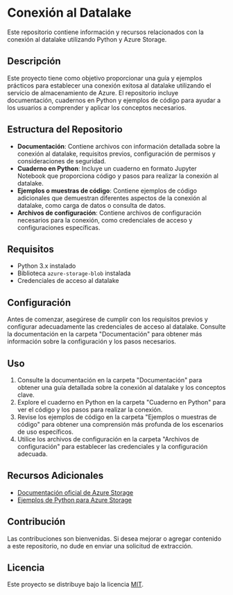 # Conexión al Datalake

Este repositorio contiene información y recursos relacionados con la conexión al datalake utilizando Python y Azure Storage.

## Descripción

Este proyecto tiene como objetivo proporcionar una guía y ejemplos prácticos para establecer una conexión exitosa al datalake utilizando el servicio de almacenamiento de Azure. El repositorio incluye documentación, cuadernos en Python y ejemplos de código para ayudar a los usuarios a comprender y aplicar los conceptos necesarios.

## Estructura del Repositorio

- **Documentación**: Contiene archivos con información detallada sobre la conexión al datalake, requisitos previos, configuración de permisos y consideraciones de seguridad.
- **Cuaderno en Python**: Incluye un cuaderno en formato Jupyter Notebook que proporciona código y pasos para realizar la conexión al datalake.
- **Ejemplos o muestras de código**: Contiene ejemplos de código adicionales que demuestran diferentes aspectos de la conexión al datalake, como carga de datos o consulta de datos.
- **Archivos de configuración**: Contiene archivos de configuración necesarios para la conexión, como credenciales de acceso y configuraciones específicas.

## Requisitos

- Python 3.x instalado
- Biblioteca `azure-storage-blob` instalada
- Credenciales de acceso al datalake

## Configuración

Antes de comenzar, asegúrese de cumplir con los requisitos previos y configurar adecuadamente las credenciales de acceso al datalake. Consulte la documentación en la carpeta "Documentación" para obtener más información sobre la configuración y los pasos necesarios.

## Uso

1. Consulte la documentación en la carpeta "Documentación" para obtener una guía detallada sobre la conexión al datalake y los conceptos clave.
2. Explore el cuaderno en Python en la carpeta "Cuaderno en Python" para ver el código y los pasos para realizar la conexión.
3. Revise los ejemplos de código en la carpeta "Ejemplos o muestras de código" para obtener una comprensión más profunda de los escenarios de uso específicos.
4. Utilice los archivos de configuración en la carpeta "Archivos de configuración" para establecer las credenciales y la configuración adecuada.

## Recursos Adicionales

- [Documentación oficial de Azure Storage](https://docs.microsoft.com/azure/storage/)
- [Ejemplos de Python para Azure Storage](https://github.com/Azure-Samples/storage-blobs-python)

## Contribución

Las contribuciones son bienvenidas. Si desea mejorar o agregar contenido a este repositorio, no dude en enviar una solicitud de extracción.

## Licencia

Este proyecto se distribuye bajo la licencia [MIT](LICENSE).

